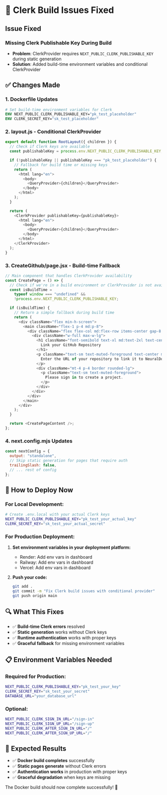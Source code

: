 # 🔧 Clerk Build Issues Fixed

## Issue Fixed

### **Missing Clerk Publishable Key During Build**

- **Problem**: ClerkProvider requires `NEXT_PUBLIC_CLERK_PUBLISHABLE_KEY` during static generation
- **Solution**: Added build-time environment variables and conditional ClerkProvider

## ✅ Changes Made

### 1. **Dockerfile Updates**

```dockerfile
# Set build-time environment variables for Clerk
ENV NEXT_PUBLIC_CLERK_PUBLISHABLE_KEY="pk_test_placeholder"
ENV CLERK_SECRET_KEY="sk_test_placeholder"
```

### 2. **layout.js - Conditional ClerkProvider**

```javascript
export default function RootLayout({ children }) {
  // Check if Clerk keys are available
  const publishableKey = process.env.NEXT_PUBLIC_CLERK_PUBLISHABLE_KEY;

  if (!publishableKey || publishableKey === "pk_test_placeholder") {
    // Fallback for build time or missing keys
    return (
      <html lang="en">
        <body>
          <QueryProvider>{children}</QueryProvider>
        </body>
      </html>
    );
  }

  return (
    <ClerkProvider publishableKey={publishableKey}>
      <html lang="en">
        <body>
          <QueryProvider>{children}</QueryProvider>
        </body>
      </html>
    </ClerkProvider>
  );
}
```

### 3. **CreateGithub/page.jsx - Build-time Fallback**

```javascript
// Main component that handles ClerkProvider availability
const CreatePage = () => {
  // Check if we're in a build environment or ClerkProvider is not available
  const isBuildTime =
    typeof window === "undefined" &&
    !process.env.NEXT_PUBLIC_CLERK_PUBLISHABLE_KEY;

  if (isBuildTime) {
    // Return a simple fallback during build time
    return (
      <div className="flex min-h-screen">
        <main className="flex-1 p-4 md:p-8">
          <div className="flex flex-col md:flex-row items-center gap-8 justify-center">
            <div className="w-full max-w-lg">
              <h1 className="font-semibold text-xl md:text-2xl text-center md:text-left">
                Link your GitHub Repository
              </h1>
              <p className="text-sm text-muted-foreground text-center md:text-left mt-2">
                Enter the URL of your repository to link it to NeuralDocs
              </p>
              <div className="mt-4 p-4 border rounded-lg">
                <p className="text-sm text-muted-foreground">
                  Please sign in to create a project.
                </p>
              </div>
            </div>
          </div>
        </main>
      </div>
    );
  }

  return <CreatePageContent />;
};
```

### 4. **next.config.mjs Updates**

```javascript
const nextConfig = {
  output: "standalone",
  // Skip static generation for pages that require auth
  trailingSlash: false,
  // ... rest of config
};
```

## 🚀 How to Deploy Now

### **For Local Development:**

```bash
# Create .env.local with your actual Clerk keys
NEXT_PUBLIC_CLERK_PUBLISHABLE_KEY="pk_test_your_actual_key"
CLERK_SECRET_KEY="sk_test_your_actual_secret"
```

### **For Production Deployment:**

1. **Set environment variables in your deployment platform:**

   - Render: Add env vars in dashboard
   - Railway: Add env vars in dashboard
   - Vercel: Add env vars in dashboard

2. **Push your code:**
   ```bash
   git add .
   git commit -m "Fix Clerk build issues with conditional provider"
   git push origin main
   ```

## 🔍 What This Fixes

- ✅ **Build-time Clerk errors** resolved
- ✅ **Static generation** works without Clerk keys
- ✅ **Runtime authentication** works with proper keys
- ✅ **Graceful fallback** for missing environment variables

## 📋 Environment Variables Needed

### **Required for Production:**

```bash
NEXT_PUBLIC_CLERK_PUBLISHABLE_KEY="pk_test_your_key"
CLERK_SECRET_KEY="sk_test_your_secret"
DATABASE_URL="your_database_url"
```

### **Optional:**

```bash
NEXT_PUBLIC_CLERK_SIGN_IN_URL="/sign-in"
NEXT_PUBLIC_CLERK_SIGN_UP_URL="/sign-up"
NEXT_PUBLIC_CLERK_AFTER_SIGN_IN_URL="/"
NEXT_PUBLIC_CLERK_AFTER_SIGN_UP_URL="/"
```

## 🎯 Expected Results

- ✅ **Docker build completes** successfully
- ✅ **Static pages generate** without Clerk errors
- ✅ **Authentication works** in production with proper keys
- ✅ **Graceful degradation** when keys are missing

The Docker build should now complete successfully! 🎉

